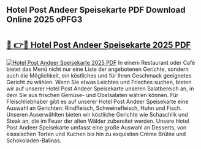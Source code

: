 ## Hotel Post Andeer Speisekarte PDF Download Online 2025 oPFG3

# <h2><a href="http://gc7lyro.nevu.top/?p=Hotel+Post+Andeer+Speisekarte">🔗 👉🔴 Hotel Post Andeer Speisekarte 2025 PDF</a></h2>

[![Hotel Post Andeer Speisekarte 2025 PDF](https://i.imgur.com/dBaPXMq.png)](http://gc7lyro.nevu.top/?p=Hotel+Post+Andeer+Speisekarte)
In einem Restaurant oder Café bietet das Menü nicht nur eine Liste der angebotenen Gerichte, sondern auch die Möglichkeit, ein köstliches und für Ihren Geschmack geeignetes Gericht zu wählen. Wenn Sie etwas Leichtes und Frisches suchen, bieten wir auf unserer Hotel Post Andeer Speisekarte unseren Salatbereich an, in dem Sie aus frischen Gemüse- und Obstsalaten wählen können. Für Fleischliebhaber gibt es auf unserer Hotel Post Andeer Speisekarte eine Auswahl an Gerichten: Rindfleisch, Schweinefleisch, Huhn und Fisch. Unseren Auserwählten bieten wir köstliche Gerichte wie Schaschlik und Steak an, die im Feuer der alten Wälder zubereitet werden. Unsere Hotel Post Andeer Speisekarte umfasst eine große Auswahl an Desserts, von klassischen Torten und Kuchen bis hin zu exquisiten Crème Brûlée und Schokoladen-Balinas.
